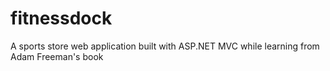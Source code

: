 # fitnessdock
A sports store web application built with ASP.NET MVC while learning from Adam Freeman's book
